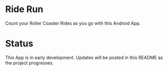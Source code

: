 # Ride Run

Count your Roller Coaster Rides as you go with this Android App.

# Status
This App is in early development. Updates will be posted in this README
as the project progresses.
